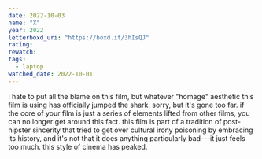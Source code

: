 ```yaml
---
date: 2022-10-03
name: "X"
year: 2022
letterboxd_uri: "https://boxd.it/3hIsQJ"
rating: 
rewatch: 
tags:
  - laptop
watched_date: 2022-10-01
---
```


i hate to put all the blame on this film, but whatever "homage" aesthetic this film is using has officially jumped the shark. sorry, but it's gone too far. if the core of your film is just a series of elements lifted from other films, you can no longer get around this fact. this film is part of a tradition of post-hipster sincerity that tried to get over cultural irony poisoning by embracing its history, and it's not that it does anything particularly bad---it just feels too much. this style of cinema has peaked.
